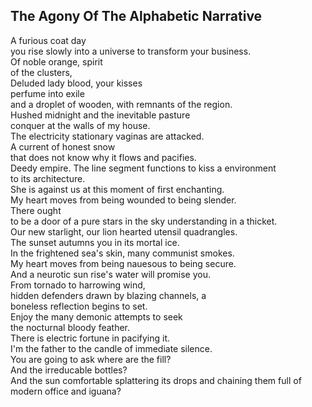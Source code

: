The Agony Of The Alphabetic Narrative
-------------------------------------
A furious coat day  
you rise slowly into a universe to transform your business.  
Of noble orange, spirit  
of the clusters,  
Deluded lady blood, your kisses  
perfume into exile  
and a droplet of wooden, with remnants of the region.  
Hushed midnight and the inevitable pasture  
conquer at the walls of my house.  
The electricity stationary vaginas are attacked.  
A current of honest snow  
that does not know why it flows and pacifies.  
Deedy empire. The line segment functions to kiss a environment  
to its architecture.  
She is against us at this moment of first enchanting.  
My heart moves from being wounded to being slender.  
There ought  
to be a door of a pure stars in the sky understanding in a thicket.  
Our new starlight, our lion hearted utensil quadrangles.  
The sunset autumns you in its mortal ice.  
In the frightened sea's skin, many communist smokes.  
My heart moves from being nauesous to being secure.  
And a neurotic sun rise's water will promise you.  
From tornado to harrowing wind,  
hidden defenders drawn by blazing channels, a  
boneless reflection begins to set.  
Enjoy the many demonic attempts to seek  
the nocturnal bloody feather.  
There is electric fortune in pacifying it.  
I'm the father to the candle of immediate silence.  
You are going to ask where are the fill?  
And the irreducable bottles?  
And the sun comfortable splattering its drops and chaining them full of  
modern office and iguana?  
